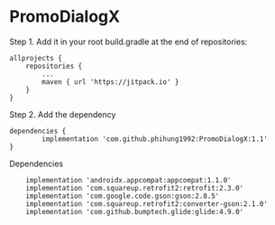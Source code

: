 # PromoDialogX

Step 1. Add it in your root build.gradle at the end of repositories:

	allprojects {
		repositories {
			...
			maven { url 'https://jitpack.io' }
		}
	}
Step 2. Add the dependency

	dependencies {
	        implementation 'com.github.phihung1992:PromoDialogX:1.1'
	}

Dependencies

	    implementation 'androidx.appcompat:appcompat:1.1.0'
        implementation 'com.squareup.retrofit2:retrofit:2.3.0'
        implementation 'com.google.code.gson:gson:2.8.5'
        implementation 'com.squareup.retrofit2:converter-gson:2.1.0'
        implementation 'com.github.bumptech.glide:glide:4.9.0'
